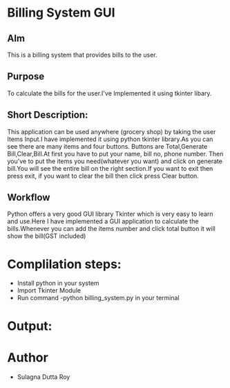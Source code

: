 <h1>Billing System GUI</h1>

<h2>AIm</h2>
<p>This is a billing system that provides bills to the user.</p>

<h2>Purpose</h2>
<p>To calculate the bills for the user.I've Implemented it using tkinter libary.</p>

<h2>Short Description:</h2>
<p>This application can be used anywhere (grocery shop) by taking the user Items  Input.I have implemented it using python tkinter library.As you can see there are many items and four buttons. Buttons are Total,Generate Bill,Clear,Bill.At first you have to put your name, bill no, phone number. Then you've to put the items you need(whatever you want) and click on generate bill.You will see the entire bill on the right section.If you want to exit then press exit, if you want to clear the bill then click press Clear button.</p>

<h2>Workflow</h2>
<p>Python offers a very good GUI library Tkinter which is very easy to learn and use.Here I have implemented a GUI application to calculate the bills.Whenever you can add the items number and click total button it will show the bill(GST included) </p>

<h1>Complilation steps:</h1>
<ul>
  <li>Install python in your system</li>
  <li>Import Tkinter Module</li>
  <li>Run command -python billing_system.py in your terminal</li>
  
 </ul>


<h1>Output:</h1>


<h1>Author</h1>
<ul><li>Sulagna Dutta Roy</li></ul>
